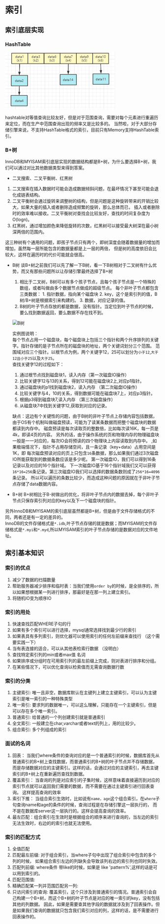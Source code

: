 # 索引

## 索引底层实现

### HashTable
![hashtable](../../img/mysql/hashtable.PNG)  

hashtable对等值查询比较友好，但是对于范围查询，需要对每个元素进行重遍历来定位，而在生产中范围查询出现的频率又是比较多的。
当然啦，对于大部分存储引擎来说，不支持HashTable格式的索引，目前只有Memory支持HashTable索引。

### B+树 
InnoDB和MYISAM索引底层实现的数据结构都是B+树，为什么要选择B+树，我们可以通过对比其他数据类型来得到答案。
- 二叉搜索、二叉平衡树、红黑树

 1. 二叉搜索在插入数据时可能会造成数据倾斜问题，在最坏情况下甚至可能会退化成链表结构。
 2. 二叉平衡树会通过旋转来调整树的结构，但是问题是这种旋转带来的开销比较大，如果大量的插入或者删除造成频繁的旋转，那么总体而已， 插入或者删除时的效率难以接收。二叉平衡树对查找会比较友好，查找的时间复杂度为O(logn)。
 3. 红黑树，通过增加颜色来降低旋转的次数，红黑树可以接受最大树深在最小树深两倍的范围内。

这三种树有个通用的问题，即孩子节点只有两个，即树深度会随着数据量的增加而增加，虽然每一层所能包含的数据量都是上一层的两倍， 但是树的高度依旧会比较大，这样在遍历时的代价可能就会很高。

- B树 
  谈B+树之前我们可以先了解一下B树，看一下B树相对于二叉树有什么优势，而又有那些问题所以让存储引擎最终选择了B+树
 
  1. 相比于二叉树，B树可以有多个孩子节点，且每个孩子节点是一个特殊的数组，或者叫做由多个数据节点做成的超级节点。
  每个非叶子节点都包含三类数据：    1. 指针数据，指向某个磁盘块 2. key，这个是索引列的值，B树/B+树是根据索引来构建的。 3. 数据，对应记录的值。
  2. B树的叶子节点存放的都是数据，没有指针。当定位到叶子节点的时候，要么找到数据返回，要么数据不存在找不到。   

  ![B树](../../img/mysql/B树.PNG)

  实例图说明：  
  每个节点占用一个磁盘块，每个磁盘块上包括三个指针和两个升序排列的关键字。指针存储的是子节点所在的磁盘块的地址，两个关键词划分三个范围。
  范围域对应三个指针。以根节点为例，两个关键字12，25可以划分为`小于12`,`大于12且小于25`以及`大于25`。  
  查找关键字12的过程如下：  
  1. 通过根节点找到磁盘块1，读入内存（第一次磁盘IO操作）
  2. 比较关键字12与13的关系，得到12可能在磁盘块2上,对应p1指针。
  3. 通过磁盘块的p1找到磁盘块2，读入内存 （第二次磁盘IO操作）
  4. 比较关键字与4，10的关系，得到数据可能在磁盘块7上，对应p3指针。
  5. 根据p3得到磁盘块7,读入内存 （第三次磁盘操作）
  6. 从磁盘块7中找到关键字12,获取到对应的记录。
  
  缺点：这边有个关键性的问题，由于B树的非叶子节点上存储内容包括数据，由于OS有个机制叫做磁盘预读，可能为了读某条数据而把整个磁盘块的数据都读到内存中。
  磁盘预读是每次读取页的整数倍，比如每次读16K，每一页是4k，即读4页的内容。 另外的话，由于操作系统的页和物理内存的物理磁盘块一般是一一对应的，每次IO会将预读的四个物理块上内容读取到内存中。
  ,如果极端情况下，指针不占用存储空间，且一条记录（key+data）占用空间是1K，即 每次磁盘预读对应的页上只包含`16`条数据，那么如果我们通过3次磁盘IO所能获取到的数据条数应该是多少呢。
  第一次磁盘IO，我们可以得到16条记录以及对应的16个指针域。 下一次磁盘IO基于16个指针域我们又可以获得`16*16=256`条记录。第三次磁盘IO我们可以选择的数据条数则成了`256*16=4096`条记录。
  所以可以遍历的条数比较少，而造成这种问题的原因就在于非叶子节点存储了data数据内容。
  
- B+树
  B+树相比于B-树做出的优化，将非叶子节点内的数据去掉，每个非叶子节点只保存索引列对应的key以及下一个磁盘块的指针。
  
另外InnoDB和MYISAM的索引底层虽然都是B+树，但是由于文件存储格式的不同，两者还是有一定的差异的。  
InnoDB的文件存储格式是`*.idb`,叶子节点存储的就是数据；而MYISAM的文件存储格式是`*.myi`和`*.myd`,所以MYISAM索引的叶子节点存储的是数据对应的文件地址。

## 索引基本知识

### 索引的优点
1. 减少了数据的扫描数量
2. 帮助服务器减少排序和临时表：当我们使用`order by`的时候，是全排序的，所以如果想根据某一列进行排序，那最好是在那一列上建立索引。
3. 将随机IO变为顺序IO

### 索引的用处
1. 快速查找匹配WHERE子句的行
2. 如果有多个索引可以进行选择，mysql通常选择找到最少行的索引
3. 如果表具有多列索引，则优化器可以使用索引的任何左前缀来查找行 （这个需要实践一下）
4. 当有表连接的适合，可以从其他表检索行数据 （没明白）
5. 查找特定索引列的min或者max值 名词
6. 如果排序或分组时在可用索引列的最左前缀上完成，则对表进行排序和分组。
7. 在某些情况下，可以优化查询以检索值而无需查询数据行数 

### 索引的分类
1. 主键索引: 唯一且非空，数据库默认在主键列上建立主键索引，可以认为主键索引是唯一索引的一种特殊类型
2. 唯一索引: 要求列的数据唯一，可以这么理解，只能存在一个主键索引，但是可以存在多个唯一索引。
3. 普通索引: 给普通的一个列创建索引就是普通索引
4. 全文索引: 一般建立在char,varchar或者text的列上，用的比较少。
5. 组合索引: 多个列组成的索引

### 面试的名词
1. 回表： 当我们where条件的查询对应的是一个普通索引的时候，数据库首先从普通索引的B+树上查找数据，而普通索引的B+树的叶子节点并不存储数据，
   而是存储数据对应的主键索引。这样的话，会通过对应的主键索引，再去主键索引的B+树上在重新遍历查找到数据。
2. 覆盖索引： 当查询的列是对应索引的子集时候，这样意味着直接遍历到对应的索引节点就可以返回我们需要的数据，而不需要在通过主键索引进行回表查询。
   这样提高查询的效率
3. 索引下推： 当组合索引生效时，比如说有`name，age`这个组合索引，在`where`子句查询name和age的条件的时候，查询过程是在存储引擎这一层执行的，
   而不是在数据库server这一层执行的。这样会提高查询的效率。
4. 最左匹配：组合索引在生效时是根据组合的顺序来进行查询的，当左边的索引无法生效时，右边的的索引也就无法使用。

### 索引的匹配方式
1. 全值匹配
2. 匹配最左前缀: 对于组合索引，当where子句中出现了组合索引中包含的多个列的时候，
   如果组合索引左边的列缺失会导致该列右边的索引列也同时失效。
3. 匹配列前缀: where条件 带like的时候，如果是 like 'pattern%',这样的话是可以用到索引的。
4. 匹配范围值: 
5. 精确匹配某一列并范围匹配另一列: 
6. 只访问索引的查询: 覆盖索引，这个只涉及到普通索引的情况。普通索引会自己构建一个B+树，而这个B+树的叶子节点是对应的唯一索引的key，没有包括其他的列数据。
   因此，如果是需要查其他字段的数据就涉及到了回表操作。但是如果我们查询的数据就只包含我们索引对应的列，这样的话，是不需要进行回表操作的。




